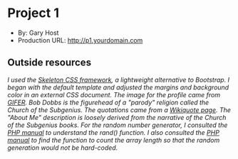# Project 1
+ By: Gary Host
+ Production URL: <http://p1.yourdomain.com>

## Outside resources
*I used the [Skeleton CSS framework](http://getskeleton.com/), a lightweight alternative to Bootstrap. I began with the default template and adjusted the margins and background color in an external CSS document. The image for the profile came from [GIFER](https://gifer.com/en/Mx3y). Bob Dobbs is the figurehead of a "parody" religion called the Church of the Subgenius. The quotations came from a [Wikiquote page](https://en.wikiquote.org/wiki/J._R._%22Bob%22_Dobbs). The "About Me" description is loosely derived from the narrative of the Church of the Subgenius books. For the random number generator, I consulted the [PHP manual](http://php.net/manual/en/function.rand.php) to understand the rand() function. I also consulted the [PHP manual](http://php.net/manual/en/function.count.php) to find the function to count the array length so that the random generation would not be hard-coded.*

